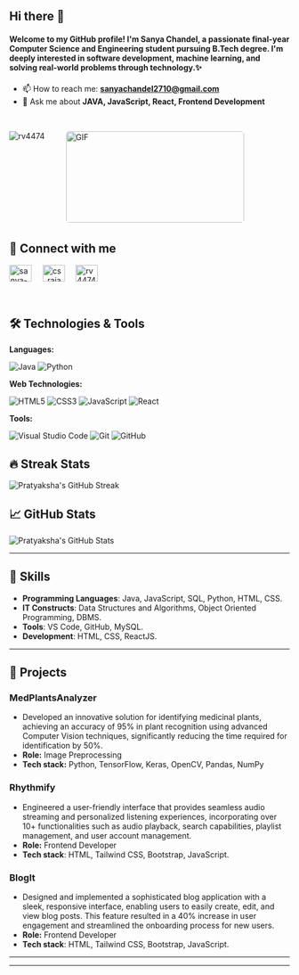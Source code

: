 <h2>Hi there 👋</h2> 
<h4>Welcome to my GitHub profile! 
I'm Sanya Chandel, a passionate final-year Computer Science and Engineering student pursuing B.Tech degree. I'm deeply interested in software development, machine learning, and solving real-world problems through technology.✨</h4>

- 📫 How to reach me: **sanyachandel2710@gmail.com**
- 💬 Ask me about **JAVA, JavaScript, React, Frontend Development**
</br>
<p style="display: flex; justify-contect: space-between;">
<img align="left" src="https://github-readme-stats.vercel.app/api/top-langs?username=rv4474&show_icons=true&locale=en&layout=compact" alt="rv4474" />
<img style="border-radius: 5px; margin: 0 0 5px 35px;" alt="GIF" width="320px" height="164px" src="https://miro.medium.com/max/875/1*Urc28sbnORGOW5oyohQ06g.gif" />
</p>

## 💬 Connect with me
<p align="left">
<a href="https://www.linkedin.com/in/sanya-chandel-080181229/" target="blank"><img align="center" src="https://raw.githubusercontent.com/rahuldkjain/github-profile-readme-generator/master/src/images/icons/Social/linked-in-alt.svg" alt="sanya-chandel" height="30" width="40" /></a>&nbsp;&nbsp;&nbsp;&nbsp;
<a href="https://www.hackerrank.com/profile/sanya2710" target="blank"><img align="center" src="https://raw.githubusercontent.com/rahuldkjain/github-profile-readme-generator/master/src/images/icons/Social/hackerrank.svg" alt="cs_rajan_31577" height="30" width="40" /></a>&nbsp;&nbsp;&nbsp;&nbsp;
<a href="https://leetcode.com/u/Sanya_27/" target="blank"><img align="center" src="https://raw.githubusercontent.com/rahuldkjain/github-profile-readme-generator/master/src/images/icons/Social/leet-code.svg" alt="rv4474990" height="30" width="40" /></a>&nbsp;&nbsp;&nbsp;&nbsp;
<!--<a href="https://auth.geeksforgeeks.org/user/31577cse" target="blank"><img align="center" src="https://raw.githubusercontent.com/rahuldkjain/github-profile-readme-generator/master/src/images/icons/Social/geeks-for-geeks.svg" alt="31577cse" height="30" width="40" /></a> --!>
  
</p>
</br>

## 🛠️ Technologies & Tools

**Languages:**

![Java](https://img.shields.io/badge/Java-007396?style=flat&logo=java&logoColor=white)
![Python](https://img.shields.io/badge/Python-3776AB?style=flat&logo=python&logoColor=white)


**Web Technologies:**

![HTML5](https://img.shields.io/badge/HTML5-E34F26?style=flat&logo=html5&logoColor=white)
![CSS3](https://img.shields.io/badge/CSS3-1572B6?style=flat&logo=css3&logoColor=white)
![JavaScript](https://img.shields.io/badge/JavaScript-F7DF1E?style=flat&logo=javascript&logoColor=black)
![React](https://img.shields.io/badge/React-61DAFB?style=flat&logo=react&logoColor=black)

**Tools:**

![Visual Studio Code](https://img.shields.io/badge/Visual%20Studio%20Code-007ACC?style=flat&logo=visual-studio-code&logoColor=white)
![Git](https://img.shields.io/badge/Git-F05032?style=flat&logo=git&logoColor=white)
![GitHub](https://img.shields.io/badge/GitHub-181717?style=flat&logo=github&logoColor=white)




## 🔥 Streak Stats

![Pratyaksha's GitHub Streak](https://github-readme-streak-stats.herokuapp.com/?user=Sanya-27&theme=radical&hide_border=true)

## 📈 GitHub Stats

![Pratyaksha's GitHub Stats](https://github-readme-stats.vercel.app/api?username=Sanya-27&show_icons=true&count_private=true&hide_border=true&theme=radical)

---
## 🌟 Skills

- **Programming Languages**: Java, JavaScript, SQL, Python, HTML, CSS.
- **IT Constructs**: Data Structures and Algorithms, Object Oriented Programming, DBMS.
- **Tools**: VS Code, GitHub, MySQL.
- **Development**: HTML, CSS, ReactJS.

---

## 🧩 Projects

### MedPlantsAnalyzer

- Developed an innovative solution for identifying medicinal plants, achieving an accuracy of 95% in plant recognition using advanced Computer Vision techniques, significantly reducing the time required for identification by 50%.
- **Role:** Image Preprocessing
- **Tech stack:** Python, TensorFlow, Keras, OpenCV, Pandas, NumPy

### Rhythmify 

- Engineered a user-friendly interface that provides seamless audio streaming and personalized listening experiences, incorporating over 10+ functionalities such as audio playback, search capabilities, playlist management, and user account management.
- **Role:** Frontend Developer
- **Tech stack**: HTML, Tailwind CSS, Bootstrap, JavaScript.

 ### BlogIt
 
- Designed and implemented a sophisticated blog application with a sleek, responsive interface, enabling users to easily create, edit, and view blog posts. This feature resulted in a 40% increase in user engagement and streamlined the onboarding process for new users.
- **Role:** Frontend Developer
- **Tech stack**: HTML, Tailwind CSS, Bootstrap, JavaScript.
  

---

<!--## Position of Responsibility

**Managerial Head, College Algo Club**  
*August 2022 - September 2023*
- Led and managed the College Algorithm Club, a group of passionate students dedicated to enhancing their problem-solving and algorithmic skills.
- Organized and oversaw club meetings, workshops, and events, ensuring a collaborative and engaging learning environment for members.
- Administered club finances meticulously, allocating the annual budget for workshops, events, and equipment procurement, increased resource allocation efficiency by 25%, and ensured zero budget overruns. -->

---

